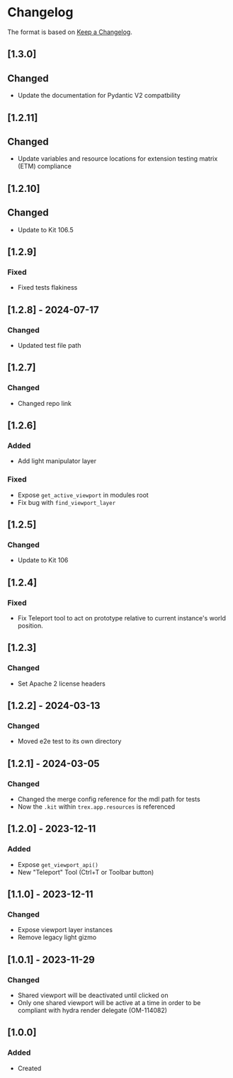 # Changelog
The format is based on [Keep a Changelog](https://keepachangelog.com/en/1.0.0/).

## [1.3.0]
## Changed
- Update the documentation for Pydantic V2 compatbility

## [1.2.11]
## Changed
- Update variables and resource locations for extension testing matrix (ETM) compliance

## [1.2.10]
## Changed
- Update to Kit 106.5

## [1.2.9]
### Fixed
- Fixed tests flakiness

## [1.2.8] - 2024-07-17
### Changed
- Updated test file path

## [1.2.7]
### Changed
- Changed repo link

## [1.2.6]
### Added
- Add light manipulator layer

### Fixed
- Expose `get_active_viewport` in modules root
- Fix bug with `find_viewport_layer`

## [1.2.5]
### Changed
- Update to Kit 106

## [1.2.4]
### Fixed
- Fix Teleport tool to act on prototype relative to current instance's world position.

## [1.2.3]
### Changed
- Set Apache 2 license headers

## [1.2.2] - 2024-03-13
### Changed
- Moved e2e test to its own directory

## [1.2.1] - 2024-03-05
### Changed
- Changed the merge config reference for the mdl path for tests
- Now the `.kit` within `trex.app.resources` is referenced

## [1.2.0] - 2023-12-11
### Added
- Expose `get_viewport_api()`
- New "Teleport" Tool (Ctrl+T or Toolbar button)

## [1.1.0] - 2023-12-11
### Changed
- Expose viewport layer instances
- Remove legacy light gizmo

## [1.0.1] - 2023-11-29
### Changed
- Shared viewport will be deactivated until clicked on
- Only one shared viewport will be active at a time in order to be compliant with hydra render delegate (OM-114082)

## [1.0.0]
### Added
- Created
